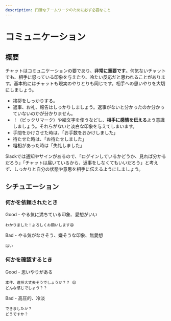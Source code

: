 ```yaml
---
description: 円滑なチームワークのために必ず必要なこと
---
```


# コミュニケーション

## 概要

チャットはコミュニケーションの要であり、**非常に重要です**。何気ないチャットでも、相手に怒っている印象を与えたり、冷たい反応だと思われることがあります。基本的にはチャットも現実のやりとりも同じです。相手への思いやりを大切にしましょう。

* 挨拶をしっかりする。
* 返事、お礼、報告はしっかりしましょう。返事がないと分かったのか分かっていないのかが分かりません。
* ！（ビックリマーク）や絵文字を使うなどし、**相手に感情を伝える**よう意識しましょう。それらがないと淡白な印象を与えてしまいます。
* 手間をかけさせた時は、「お手数をおかけしました」
* 待たせた時は、「お待たせしました」
* 粗相があった時は「失礼しました」

Slackでは通知やサインがあるので、「ログインしているかどうか、見れば分かるだろう」「チャットは届いているから、返事をしなくてもいいだろう」と考えず、しっかりと自分の状態や意思を相手に伝えるようにしましょう。

## シチュエーション

### 何かを依頼されたとき

Good - やる気に満ちている印象、愛想がいい

```text
わかりました！よろしくお願いします😆
```

Bad - やる気がなさそう、嫌そうな印象、無愛想

```text
はい
```

### 何かを確認するとき

Good - 思いやりがある

```text
本件、進捗大丈夫そうでしょうか？？ 😄
どんな感じでしょう？？
```

Bad - 高圧的、冷淡

```text
できましたか？
どうですか？
```



